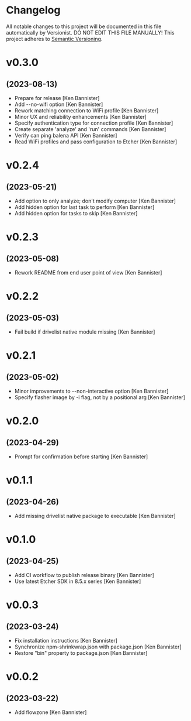 # Changelog

All notable changes to this project will be documented in this file
automatically by Versionist. DO NOT EDIT THIS FILE MANUALLY!
This project adheres to [Semantic Versioning](http://semver.org/).

# v0.3.0
## (2023-08-13)

* Prepare for release [Ken Bannister]
* Add --no-wifi option [Ken Bannister]
* Rework matching connection to WiFi profile [Ken Bannister]
* Minor UX and reliability enhancements [Ken Bannister]
* Specify authentication type for connection profile [Ken Bannister]
* Create separate 'analyze' and 'run' commands [Ken Bannister]
* Verify can ping balena API [Ken Bannister]
* Read WiFi profiles and pass configuration to Etcher [Ken Bannister]

# v0.2.4
## (2023-05-21)

* Add option to only analyze; don't modify computer [Ken Bannister]
* Add hidden option for last task to perform [Ken Bannister]
* Add hidden option for tasks to skip [Ken Bannister]

# v0.2.3
## (2023-05-08)

* Rework README from end user point of view [Ken Bannister]

# v0.2.2
## (2023-05-03)

* Fail build if drivelist native module missing [Ken Bannister]

# v0.2.1
## (2023-05-02)

* Minor improvements to --non-interactive option [Ken Bannister]
* Specify flasher image by -i flag, not by a positional arg [Ken Bannister]

# v0.2.0
## (2023-04-29)

* Prompt for confirmation before starting [Ken Bannister]

# v0.1.1
## (2023-04-26)

* Add missing drivelist native package to executable [Ken Bannister]

# v0.1.0
## (2023-04-25)

* Add CI workflow to publish release binary [Ken Bannister]
* Use latest Etcher SDK in 8.5.x series [Ken Bannister]

# v0.0.3
## (2023-03-24)

* Fix installation instructions [Ken Bannister]
* Synchronize npm-shrinkwrap.json with package.json [Ken Bannister]
* Restore "bin" property to package.json [Ken Bannister]

# v0.0.2
## (2023-03-22)

* Add flowzone [Ken Bannister]
